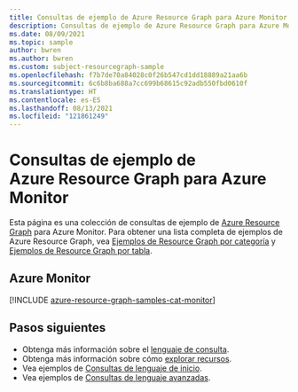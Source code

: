 ```yaml
---
title: Consultas de ejemplo de Azure Resource Graph para Azure Monitor
description: Consultas de ejemplo de Azure Resource Graph para Azure Monitor que muestran el uso de tipos de recursos y tablas para acceder a recursos y propiedades relacionados con Azure Monitor.
ms.date: 08/09/2021
ms.topic: sample
author: bwren
ms.author: bwren
ms.custom: subject-resourcegraph-sample
ms.openlocfilehash: f7b7de70a84028c0f26b547cd1dd18889a21aa6b
ms.sourcegitcommit: 6c6b8ba688a7cc699b68615c92adb550fbd0610f
ms.translationtype: HT
ms.contentlocale: es-ES
ms.lasthandoff: 08/13/2021
ms.locfileid: "121861249"
---
```

# <a name="azure-resource-graph-sample-queries-for-azure-monitor"></a>Consultas de ejemplo de Azure Resource Graph para Azure Monitor

Esta página es una colección de consultas de ejemplo de [Azure Resource Graph](../governance/resource-graph/overview.md) para Azure Monitor. Para obtener una lista completa de ejemplos de Azure Resource Graph, vea [Ejemplos de Resource Graph por categoría](../governance/resource-graph/samples/samples-by-category.md) y [Ejemplos de Resource Graph por tabla](../governance/resource-graph/samples/samples-by-table.md).

## <a name="azure-monitor"></a>Azure Monitor

[!INCLUDE [azure-resource-graph-samples-cat-monitor](../../includes/resource-graph/samples/bycat/azure-monitor.md)]

## <a name="next-steps"></a>Pasos siguientes

- Obtenga más información sobre el [lenguaje de consulta](../governance/resource-graph/concepts/query-language.md).
- Obtenga más información sobre cómo [explorar recursos](../governance/resource-graph/concepts/explore-resources.md).
- Vea ejemplos de [Consultas de lenguaje de inicio](../governance/resource-graph/samples/starter.md).
- Vea ejemplos de [Consultas de lenguaje avanzadas](../governance/resource-graph/samples/advanced.md).
